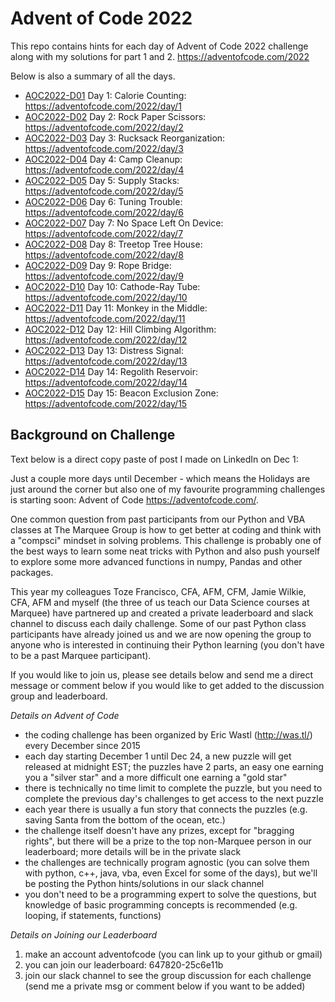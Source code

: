 # Advent of Code 2022

This repo contains hints for each day of Advent of Code 2022 challenge along with my solutions for part 1 and 2.
https://adventofcode.com/2022

Below is also a summary of all the days.

- [AOC2022-D01](day1.md) Day 1: Calorie Counting: https://adventofcode.com/2022/day/1
- [AOC2022-D02](day2.md) Day 2: Rock Paper Scissors: https://adventofcode.com/2022/day/2
- [AOC2022-D03](day3.md) Day 3: Rucksack Reorganization: https://adventofcode.com/2022/day/3
- [AOC2022-D04](day4.md) Day 4: Camp Cleanup: https://adventofcode.com/2022/day/4
- [AOC2022-D05](day5.md) Day 5: Supply Stacks: https://adventofcode.com/2022/day/5
- [AOC2022-D06](day6.md) Day 6: Tuning Trouble: https://adventofcode.com/2022/day/6
- [AOC2022-D07](day7.md) Day 7: No Space Left On Device: https://adventofcode.com/2022/day/7
- [AOC2022-D08](day8.md) Day 8: Treetop Tree House: https://adventofcode.com/2022/day/8
- [AOC2022-D09](day9.md) Day 9: Rope Bridge: https://adventofcode.com/2022/day/9
- [AOC2022-D10](day10.md) Day 10: Cathode-Ray Tube: https://adventofcode.com/2022/day/10
- [AOC2022-D11](day11.md) Day 11: Monkey in the Middle: https://adventofcode.com/2022/day/11
- [AOC2022-D12](day12.md) Day 12: Hill Climbing Algorithm: https://adventofcode.com/2022/day/12
- [AOC2022-D13](day13.md) Day 13: Distress Signal: https://adventofcode.com/2022/day/13
- [AOC2022-D14](day14.md) Day 14: Regolith Reservoir: https://adventofcode.com/2022/day/14
- [AOC2022-D15](day15.md) Day 15: Beacon Exclusion Zone: https://adventofcode.com/2022/day/15

## Background on Challenge
Text below is a direct copy paste of post I made on LinkedIn on Dec 1:

Just a couple more days until December - which means the Holidays are just around the corner but also one of my favourite programming challenges is starting soon: Advent of Code https://adventofcode.com/.

One common question from past participants from our Python and VBA classes at The Marquee Group is how to get better at coding and think with a "compsci" mindset in solving problems. This challenge is probably one of the best ways to learn some neat tricks with Python and also push yourself to explore some more advanced functions in numpy, Pandas and other packages.

This year my colleagues Toze Francisco, CFA, AFM, CFM, Jamie Wilkie, CFA, AFM and myself (the three of us teach our Data Science courses at Marquee) have partnered up and created a private leaderboard and slack channel to discuss each daily challenge. Some of our past Python class participants have already joined us and we are now opening the group to anyone who is interested in continuing their Python learning (you don't have to be a past Marquee participant).

If you would like to join us, please see details below and send me a direct message or comment below if you would like to get added to the discussion group and leaderboard.

*Details on Advent of Code*
- the coding challenge has been organized by Eric Wastl (http://was.tl/) every December since 2015
- each day starting December 1 until Dec 24, a new puzzle will get released at midnight EST; the puzzles have 2 parts, an easy one earning you a "silver star" and a more difficult one earning a "gold star"
- there is technically no time limit to complete the puzzle, but you need to complete the previous day's challenges to get access to the next puzzle
- each year there is usually a fun story that connects the puzzles (e.g. saving Santa from the bottom of the ocean, etc.)
- the challenge itself doesn't have any prizes, except for "bragging rights", but there will be a prize to the top non-Marquee person in our leaderboard; more details will be in the private slack
- the challenges are technically program agnostic (you can solve them with python, c++, java, vba, even Excel for some of the days), but we'll be posting the Python hints/solutions in our slack channel
- you don't need to be a programming expert to solve the questions, but knowledge of basic programming concepts is recommended (e.g. looping, if statements, functions)

*Details on Joining our Leaderboard*
1) make an account adventofcode (you can link up to your github or gmail)
2) you can join our leaderboard: 647820-25c6e11b
3) join our slack channel to see the group discussion for each challenge (send me a private msg or comment below if you want to be added)
